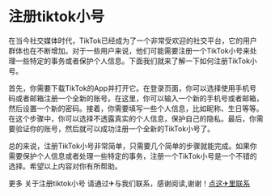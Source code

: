 # 注册tiktok小号

在当今社交媒体时代，TikTok已经成为了一个非常受欢迎的社交平台，它的用户群体也在不断增加。对于一些用户来说，他们可能需要注册一个TikTok小号来处理一些特定的事务或者保护个人信息。下面我们就来了解一下如何注册TikTok小号。

首先，你需要下载TikTok的App并打开它。在登录页面，你可以选择使用手机号码或者邮箱注册一个全新的账号。在这里，你可以输入一个新的手机号或者邮箱，然后设置一个新的密码。接着，你需要填写一些个人信息，比如昵称、生日等等。在这个步骤中，你可以选择不透露真实的个人信息，保护自己的隐私。最后，你需要验证你的账号，然后就可以成功注册一个全新的TikTok小号了。

总的来说，注册TikTok小号非常简单，只需要几个简单的步骤就能完成。如果你需要保护个人信息或者处理一些特定的事务，注册一个TikTok小号是一个不错的选择。希望以上内容对你有所帮助。

更多 关于注册tiktok小号 请通过✈与我们联系，感谢阅读,谢谢！[点这✈里联系](https://ss.k02.cc)